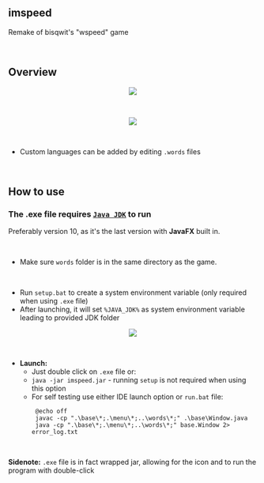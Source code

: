 ## imspeed
Remake of bisqwit's "wspeed" game

<br>

## Overview

<p align="center">
  <img width="auto" height="auto" src="https://user-images.githubusercontent.com/25122875/78953211-67ba2b00-7ad8-11ea-8477-dec07b537580.jpg">
</p>

<br>

<p align="center">
  <img width="auto" height="auto" src="https://user-images.githubusercontent.com/25122875/78953222-6f79cf80-7ad8-11ea-95b2-eb9ccda45d55.jpg">
</p>

<br>

* Custom languages can be added by editing `.words` files

<br>

 ## How to use
 
### The .exe file requires [`Java JDK`](https://bit.ly/imspeedJDK) to run

Preferably version 10, as it's the last version with **JavaFX** built in.

<br>

* Make sure `words` folder is in the same directory as the game.

<br>

* Run `setup.bat` to create a system environment variable (only required when using `.exe` file)
* After launching, it will set `%JAVA_JDK%` as system environment variable leading to provided JDK folder <br>
<p align="center">
  <img width="auto" height="auto" src="https://user-images.githubusercontent.com/25122875/79079528-febcf800-7d0f-11ea-8b74-f6a81d506af0.jpg">
</p>

<br>

* **Launch:**
  * Just double click on `.exe` file or:
  * `java -jar imspeed.jar` - running `setup` is not required when using this option
  * For self testing use either IDE launch option or `run.bat` file: <br>
    ```batch
     @echo off
     javac -cp ".\base\*;.\menu\*;..\words\*;" .\base\Window.java
     java -cp ".\base\*;.\menu\*;..\words\*;" base.Window 2> error_log.txt
    ```
  <br>
  
**Sidenote:** `.exe` file is in fact wrapped jar, allowing for the icon and to run the program with double-click
